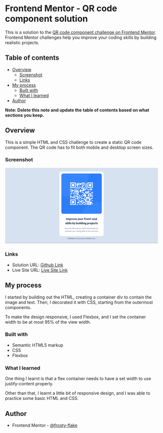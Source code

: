 # Frontend Mentor - QR code component solution

This is a solution to the [QR code component challenge on Frontend Mentor](https://www.frontendmentor.io/challenges/qr-code-component-iux_sIO_H). Frontend Mentor challenges help you improve your coding skills by building realistic projects. 

## Table of contents

- [Overview](#overview)
  - [Screenshot](#screenshot)
  - [Links](#links)
- [My process](#my-process)
  - [Built with](#built-with)
  - [What I learned](#what-i-learned)
- [Author](#author)

**Note: Delete this note and update the table of contents based on what sections you keep.**

## Overview

This is a simple HTML and CSS challenge to create a static QR code
component. The QR code has to fit both mobile and desktop screen sizes.

### Screenshot

![](./images/Screenshot.png/)

### Links

- Solution URL: [Github Link](https://github.com/frosty-flake/frontend-mentor/tree/main/qr-code)
- Live Site URL: [Live Site Link](https://frosty-flake.github.io/frontend-mentor/qr-code-component-main)

## My process

I started by building out the HTML, creating a container div to contain 
the image and text. Then, I decorated it with CSS, starting from the 
outermost components.

To make the design responsive, I used Flexbox, and I set the container 
width to be at most 95% of the view width.

### Built with

- Semantic HTML5 markup
- CSS
- Flexbox

### What I learned

One thing I learnt is that a flex container needs to have a set width to
use justify-content properly.

Other than that, I learnt a little bit of responsive design, and I was 
able to practice some basic HTML and CSS.


## Author

- Frontend Mentor - [@frosty-flake](https://www.frontendmentor.io/profile/frosty-flake)

